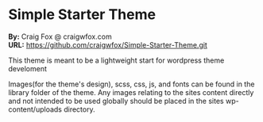 # Simple Starter Theme
**By:** Craig Fox @ craigwfox.com<br />
**URL:** https://github.com/craigwfox/Simple-Starter-Theme.git

This theme is meant to be a lightweight start for wordpress theme develoment

Images(for the theme's design), scss, css, js, and fonts can be found in the library folder of the theme. Any images relating to the sites content directly and not intended to be used globally should be placed in the sites wp-content/uploads directory.